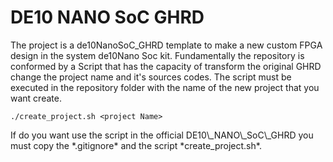 # DE10 NANO SoC GHRD

<p>
The project is a de10NanoSoC_GHRD template to make a new custom FPGA design in the system de10Nano Soc kit. Fundamentally the repository is conformed by a Script that has the capacity of transform the original GHRD change the project name and it's sources codes.
The script must be executed in the repository folder with the name of the new project that you want create.
</p>

~~~#!/bin/bash
./create_project.sh <project Name>
~~~
<p>
If do you want use the script in the official DE10\_NANO\_SoC\_GHRD you must copy the *.gitignore* and the script *create_project.sh*.
</p>
